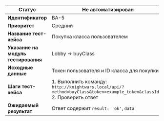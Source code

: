 | **Статус** | Не автоматизирован |
|------------|-------------------| 
| **Идентификатор** | BA-5 |
| **Приоритет** | Средний |
| **Название тест-кейса** | Покупка класса пользователем |
| **Указание на модуль тестирования** | Lobby → buyClass |
| **Исходные данные** | Токен пользователя и ID класса для покупки |
| **Шаги тест-кейса** | 1. Выполнить команду: `http://knightwars.local/api/?method=buyClass&token=example_token&classId=1`<br>2. Проверить ответ |
| **Ожидаемый результат** | Ответ содержит `result: 'ok'`, `data` |